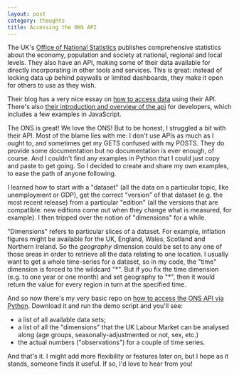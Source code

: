 ```yaml
---
layout: post
category: thoughts
title: Accessing the ONS API
---
```


The UK's [Office of National Statistics](https://www.ons.gov.uk/) publishes comprehensive statistics about the economy, population and society at national, regional and local levels. They also have an API, making some of their data available for directly incorporating in other tools and services. This is great: instead of locking data up behind paywalls or limited dashboards, they make it open for others to use as they wish.

Their blog has a very nice essay on [how to access data](https://digitalblog.ons.gov.uk/2021/02/15/how-to-access-data-from-the-ons-beta-api/) using their API. There's also [their introduction and overview of the api](https://developer.ons.gov.uk/) for developers, which includes a few examples in JavaScript. 

The ONS is great! We love the ONS! But to be honest, I struggled a bit with their API. Most of the blame lies with me: I don't use APIs as much as I ought to, and sometimes get my GETS confused with my POSTS. They do provide some documentation but no documentation is ever enough, of course. And I couldn't find any examples in Python that I could just copy and paste to get going. So I decided to create and share my own examples, to ease the path of anyone following.

I learned how to start with a "dataset" (all the data on a particular topic, like unemployment or GDP), get the correct "version" of that dataset (e.g. the most recent release) from a particular "edition" (all the versions that are compatible: new editions come out when they change what is measured, for example). I then tripped over the notion of "dimensions" for a while.

"Dimensions" refers to particular slices of a dataset. For example, inflation figures might be available for the UK, England, Wales, Scotland and Northern Ireland. So the *geography* dimension could be set to any one of those areas in order to retrieve all the data relating to one location. I usually want to get a whole time-series for a dataset, so in my code, the "time" dimension is forced to the wildcard "\*". But if you fix the time dimension (e.g. to one year or one month) and set geography to "\*", then it would return the value for every region in turn at the specified time.

And so now there's my very basic repo on [how to access the ONS API via Python](https://github.com/dcorney/ons_api_demo). Download it and run the demo script and you'll see:
* a list of all available data sets;
* a list of all the "dimensions" that the UK Labour Market can be analysed along (age groups, seasonally-adjustmented or not, sex, etc.)
* the actual numbers ("observations") for a couple of time series.

And that's it. I might add more flexibility or features later on, but I hope as it stands, someone finds it useful. If so, I'd love to hear from you!

